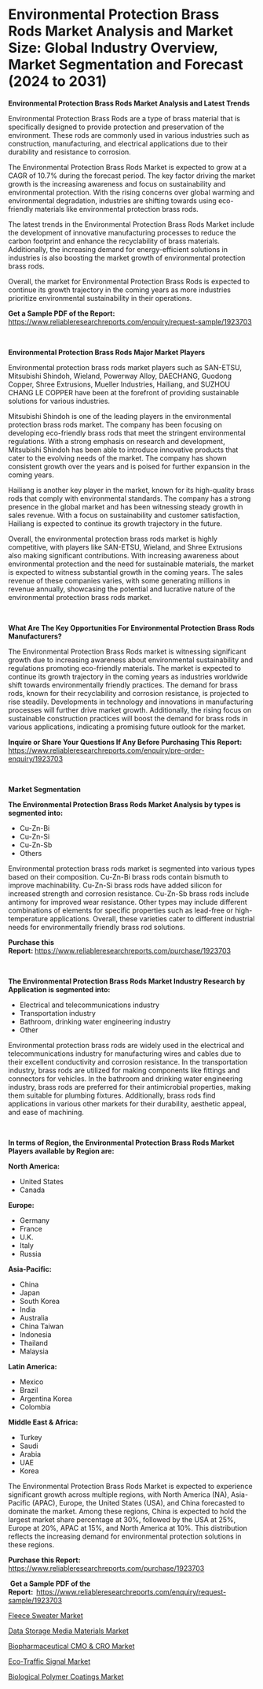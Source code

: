 <p><h1>Environmental Protection Brass Rods Market Analysis and Market Size: Global Industry Overview, Market Segmentation and Forecast (2024 to 2031)</h1></p><p><strong>Environmental Protection Brass Rods Market Analysis and Latest Trends</strong></p>
<p><p>Environmental Protection Brass Rods are a type of brass material that is specifically designed to provide protection and preservation of the environment. These rods are commonly used in various industries such as construction, manufacturing, and electrical applications due to their durability and resistance to corrosion.</p><p>The Environmental Protection Brass Rods Market is expected to grow at a CAGR of 10.7% during the forecast period. The key factor driving the market growth is the increasing awareness and focus on sustainability and environmental protection. With the rising concerns over global warming and environmental degradation, industries are shifting towards using eco-friendly materials like environmental protection brass rods.</p><p>The latest trends in the Environmental Protection Brass Rods Market include the development of innovative manufacturing processes to reduce the carbon footprint and enhance the recyclability of brass materials. Additionally, the increasing demand for energy-efficient solutions in industries is also boosting the market growth of environmental protection brass rods.</p><p>Overall, the market for Environmental Protection Brass Rods is expected to continue its growth trajectory in the coming years as more industries prioritize environmental sustainability in their operations.</p></p>
<p><strong>Get a Sample PDF of the Report:&nbsp;</strong> <a href="https://www.reliableresearchreports.com/enquiry/request-sample/1923703">https://www.reliableresearchreports.com/enquiry/request-sample/1923703</a></p>
<p>&nbsp;</p>
<p><strong>Environmental Protection Brass Rods Major Market Players</strong></p>
<p><p>Environmental protection brass rods market players such as SAN-ETSU, Mitsubishi Shindoh, Wieland, Powerway Alloy, DAECHANG, Guodong Copper, Shree Extrusions, Mueller Industries, Hailiang, and SUZHOU CHANG LE COPPER have been at the forefront of providing sustainable solutions for various industries.</p><p>Mitsubishi Shindoh is one of the leading players in the environmental protection brass rods market. The company has been focusing on developing eco-friendly brass rods that meet the stringent environmental regulations. With a strong emphasis on research and development, Mitsubishi Shindoh has been able to introduce innovative products that cater to the evolving needs of the market. The company has shown consistent growth over the years and is poised for further expansion in the coming years.</p><p>Hailiang is another key player in the market, known for its high-quality brass rods that comply with environmental standards. The company has a strong presence in the global market and has been witnessing steady growth in sales revenue. With a focus on sustainability and customer satisfaction, Hailiang is expected to continue its growth trajectory in the future.</p><p>Overall, the environmental protection brass rods market is highly competitive, with players like SAN-ETSU, Wieland, and Shree Extrusions also making significant contributions. With increasing awareness about environmental protection and the need for sustainable materials, the market is expected to witness substantial growth in the coming years. The sales revenue of these companies varies, with some generating millions in revenue annually, showcasing the potential and lucrative nature of the environmental protection brass rods market.</p></p>
<p>&nbsp;</p>
<p><strong>What Are The Key Opportunities For Environmental Protection Brass Rods Manufacturers?</strong></p>
<p><p>The Environmental Protection Brass Rods market is witnessing significant growth due to increasing awareness about environmental sustainability and regulations promoting eco-friendly materials. The market is expected to continue its growth trajectory in the coming years as industries worldwide shift towards environmentally friendly practices. The demand for brass rods, known for their recyclability and corrosion resistance, is projected to rise steadily. Developments in technology and innovations in manufacturing processes will further drive market growth. Additionally, the rising focus on sustainable construction practices will boost the demand for brass rods in various applications, indicating a promising future outlook for the market.</p></p>
<p><strong>Inquire or Share Your Questions If Any Before Purchasing This Report:</strong> <a href="https://www.reliableresearchreports.com/enquiry/pre-order-enquiry/1923703">https://www.reliableresearchreports.com/enquiry/pre-order-enquiry/1923703</a></p>
<p>&nbsp;</p>
<p><strong>Market Segmentation</strong></p>
<p><strong>The Environmental Protection Brass Rods Market Analysis by types is segmented into:</strong></p>
<p><ul><li>Cu-Zn-Bi</li><li>Cu-Zn-Si</li><li>Cu-Zn-Sb</li><li>Others</li></ul></p>
<p><p>Environmental protection brass rods market is segmented into various types based on their composition. Cu-Zn-Bi brass rods contain bismuth to improve machinability. Cu-Zn-Si brass rods have added silicon for increased strength and corrosion resistance. Cu-Zn-Sb brass rods include antimony for improved wear resistance. Other types may include different combinations of elements for specific properties such as lead-free or high-temperature applications. Overall, these varieties cater to different industrial needs for environmentally friendly brass rod solutions.</p></p>
<p><strong>Purchase this Report:&nbsp;</strong><a href="https://www.reliableresearchreports.com/purchase/1923703">https://www.reliableresearchreports.com/purchase/1923703</a></p>
<p>&nbsp;</p>
<p><strong>The Environmental Protection Brass Rods Market Industry Research by Application is segmented into:</strong></p>
<p><ul><li>Electrical and telecommunications industry</li><li>Transportation industry</li><li>Bathroom, drinking water engineering industry</li><li>Other</li></ul></p>
<p><p>Environmental protection brass rods are widely used in the electrical and telecommunications industry for manufacturing wires and cables due to their excellent conductivity and corrosion resistance. In the transportation industry, brass rods are utilized for making components like fittings and connectors for vehicles. In the bathroom and drinking water engineering industry, brass rods are preferred for their antimicrobial properties, making them suitable for plumbing fixtures. Additionally, brass rods find applications in various other markets for their durability, aesthetic appeal, and ease of machining.</p></p>
<p>&nbsp;</p>
<p><strong>In terms of Region, the Environmental Protection Brass Rods Market Players available by Region are:</strong></p>
<p>
    <p> <strong> North America: </strong>
        <ul>
            <li>United States</li>
            <li>Canada</li>
        </ul>
        </p> 
    <p> <strong> Europe: </strong>
        <ul>
            <li>Germany</li>
            <li>France</li>
            <li>U.K.</li>
            <li>Italy</li>
            <li>Russia</li>
        </ul>
        </p> 
    <p> <strong> Asia-Pacific: </strong>
        <ul>
            <li>China</li>
            <li>Japan</li>
            <li>South Korea</li>
            <li>India</li>
            <li>Australia</li>
            <li>China Taiwan</li>
            <li>Indonesia</li>
            <li>Thailand</li>
            <li>Malaysia</li>
        </ul>
        </p> 
    <p> <strong> Latin America: </strong>
        <ul>
            <li>Mexico</li>
            <li>Brazil</li>
            <li>Argentina Korea</li>
            <li>Colombia</li>
        </ul>
        </p> 
    <p> <strong> Middle East & Africa: </strong>
        <ul>
            <li>Turkey</li>
            <li>Saudi</li>
            <li>Arabia</li>
            <li>UAE</li>
            <li>Korea</li>
        </ul>
    </p>
    </p>
<p><p>The Environmental Protection Brass Rods Market is expected to experience significant growth across multiple regions, with North America (NA), Asia-Pacific (APAC), Europe, the United States (USA), and China forecasted to dominate the market. Among these regions, China is expected to hold the largest market share percentage at 30%, followed by the USA at 25%, Europe at 20%, APAC at 15%, and North America at 10%. This distribution reflects the increasing demand for environmental protection solutions in these regions.</p></p>
<p><strong>Purchase this Report: </strong><a href="https://www.reliableresearchreports.com/purchase/1923703">https://www.reliableresearchreports.com/purchase/1923703</a></p>
<p>&nbsp;<strong>Get a Sample PDF of the Report:&nbsp;&nbsp;</strong><a href="https://www.reliableresearchreports.com/enquiry/request-sample/1923703">https://www.reliableresearchreports.com/enquiry/request-sample/1923703</a></p>
<p><strong></strong></p>
<p><p><a href="https://view.publitas.com/reportprime-1/fleece-sweater-market-size-evaluating-its-market-trends-growth-and-projections-2024-2031/">Fleece Sweater Market</a></p><p><a href="https://skillful-vermicelli-b89.notion.site/Data-Storage-Media-Materials-Market-Size-and-Growth-Market-Segmentation-Regional-and-Country-Break-8bc160ce17e44f76b2a667c33208c7d4">Data Storage Media Materials Market</a></p><p><a href="https://github.com/beatblasta/Market-Research-Report-List-2/blob/main/biopharmaceutical-cmo-cro-market.md">Biopharmaceutical CMO & CRO Market</a></p><p><a href="https://eight-handstand-8fb.notion.site/Decoding-the-Eco-Traffic-Signal-Market-A-Deep-Dive-into-the-Latest-Market-Trends-Market-Segmentati-d0623e31aa5a4fb59b4037d2b9906861">Eco-Traffic Signal Market</a></p><p><a href="https://github.com/angelajermaine/Market-Research-Report-List-2/blob/main/biological-polymer-coatings-market.md">Biological Polymer Coatings Market</a></p></p>